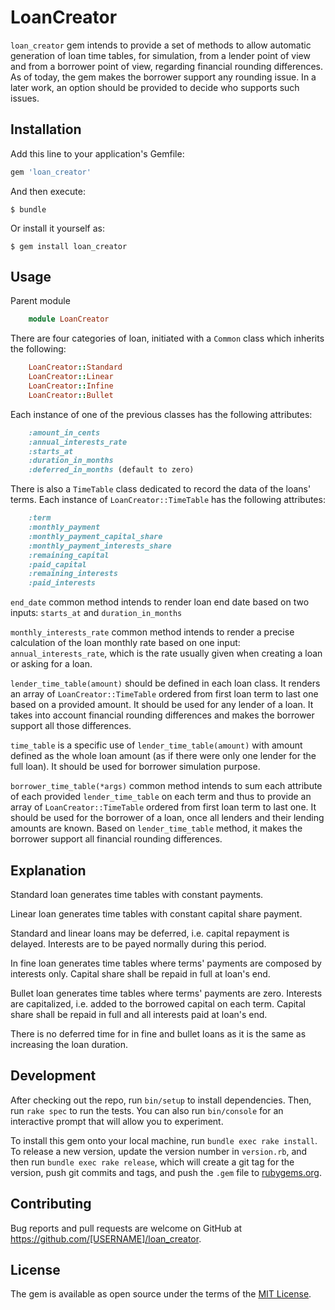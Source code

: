 # LoanCreator

`loan_creator` gem intends to provide a set of methods to allow automatic
generation of loan time tables, for simulation, from a lender point of view
and from a borrower point of view, regarding financial rounding differences.
As of today, the gem makes the borrower support any rounding issue. In a
later work, an option should be provided to decide who supports such issues.

## Installation

Add this line to your application's Gemfile:

```ruby
gem 'loan_creator'
```

And then execute:

    $ bundle

Or install it yourself as:

    $ gem install loan_creator

## Usage

Parent module
```ruby
    module LoanCreator
```

There are four categories of loan, initiated with a `Common` class which inherits the following:
```ruby
    LoanCreator::Standard
    LoanCreator::Linear
    LoanCreator::Infine
    LoanCreator::Bullet
```
Each instance of one of the previous classes has the following attributes:
```ruby
    :amount_in_cents
    :annual_interests_rate
    :starts_at
    :duration_in_months
    :deferred_in_months (default to zero)
```

There is also a `TimeTable` class dedicated to record the data of the loans' terms.
Each instance of `LoanCreator::TimeTable` has the following attributes:
```ruby
    :term
    :monthly_payment
    :monthly_payment_capital_share
    :monthly_payment_interests_share
    :remaining_capital
    :paid_capital
    :remaining_interests
    :paid_interests
```

`end_date` common method intends to render loan end date based on two inputs:
`starts_at` and `duration_in_months`

`monthly_interests_rate` common method intends to render a precise calculation
of the loan monthly rate based on one input: `annual_interests_rate`, which is
the rate usually given when creating a loan or asking for a loan.

`lender_time_table(amount)` should be defined in each loan class. It renders
an array of `LoanCreator::TimeTable` ordered from first loan term to last one
based on a provided amount. It should be used for any lender of a loan.
It takes into account financial rounding differences and makes the borrower
support all those differences.

`time_table` is a specific use of `lender_time_table(amount)` with
amount defined as the whole loan amount (as if there were only one lender
for the full loan). It should be used for borrower simulation purpose.

`borrower_time_table(*args)` common method intends to sum each attribute of
each provided `lender_time_table` on each term and thus to provide an array of
`LoanCreator::TimeTable` ordered from first loan term to last one. It should
be used for the borrower of a loan, once all lenders and their lending amounts
are known. Based on `lender_time_table` method, it makes the borrower support
all financial rounding differences.

## Explanation

Standard loan generates time tables with constant payments.

Linear loan generates time tables with constant capital share payment.

Standard and linear loans may be deferred, i.e. capital repayment is delayed. Interests are to be payed normally during this period.

In fine loan generates time tables where terms' payments are composed by interests only.
Capital share shall be repaid in full at loan's end.

Bullet loan generates time tables where terms' payments are zero.
Interests are capitalized, i.e. added to the borrowed capital on each term.
Capital share shall be repaid in full and all interests paid at loan's end.

There is no deferred time for in fine and bullet loans as it is the same as increasing the loan duration.

## Development

After checking out the repo, run `bin/setup` to install dependencies. Then, run `rake spec` to run the tests. You can also run `bin/console` for an interactive prompt that will allow you to experiment.

To install this gem onto your local machine, run `bundle exec rake install`. To release a new version, update the version number in `version.rb`, and then run `bundle exec rake release`, which will create a git tag for the version, push git commits and tags, and push the `.gem` file to [rubygems.org](https://rubygems.org).

## Contributing

Bug reports and pull requests are welcome on GitHub at https://github.com/[USERNAME]/loan_creator.


## License

The gem is available as open source under the terms of the [MIT License](http://opensource.org/licenses/MIT).
